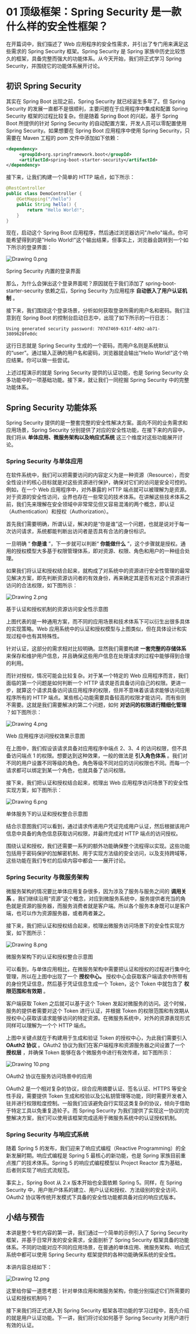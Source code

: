 # 01 顶级框架：Spring Security 是一款什么样的安全性框架？

在开篇词中，我们描述了 Web 应用程序的安全性需求，并引出了专门用来满足这些需求的 Spring Security 框架。Spring Security 是 Spring 家族中历史比较悠久的框架，具备完整而强大的功能体系。从今天开始，我们将正式学习 Spring Security，并围绕它的功能体系展开讨论。

## 初识 Spring Security

其实在 Spring Boot 出现之前，Spring Security 就已经诞生多年了。但 Spring Security 的发展一直都不是很顺利，主要问题在于应用程序中集成和配置 Spring Security 框架的过程比较复杂。但是随着 Spring Boot 的兴起，基于 Spring Boot 所提供的针对 Spring Security 的自动配置方案，开发人员可以零配置使用 Spring Security。如果想要在 Spring Boot 应用程序中使用 Spring Security，只需要在 Maven 工程的 pom 文件中添加如下依赖：

```xml
<dependency>
     <groupId>org.springframework.boot</groupId>
     <artifactId>spring-boot-starter-security</artifactId>
</dependency>
```

接下来，让我们构建一个简单的 HTTP 端点，如下所示：

```java
@RestController
public class DemoController {
    @GetMapping("/hello")
    public String hello() {
        return "Hello World!";
    }
}
```

现在，启动这个 Spring Boot 应用程序，然后通过浏览器访问"/hello"端点。你可能希望得到的是"Hello World!"这个输出结果，但事实上，浏览器会跳转到一个如下所示的登录界面：

![Drawing 0.png](assets/Cgp9HWC5_NmAKJV2AABBm4b32Ns284.png)

Spring Security 内置的登录界面

那么，为什么会弹出这个登录界面呢？原因就在于我们添加了 spring-boot-starter-security 依赖之后，Spring Security 为应用程序 **自动嵌入了用户认证机制** 。

接下来，我们围绕这个登录场景，分析如何获取登录所需的用户名和密码。我们注意到在 Spring Boot 的控制台启动日志中，出现了如下所示的一行日志：

```shell
Using generated security password: 707d7469-631f-4d92-ab71-3809620fe0dc
```

这行日志就是 Spring Security 生成的一个密码，而用户名则是系统默认的“user”。通过输入正确的用户名和密码，浏览器就会输出"Hello World!"这个响应结果。你可以做一些尝试。

上述过程演示的就是 Spring Security 提供的认证功能，也是 Spring Security 众多功能中的一项基础功能。接下来，就让我们一同挖掘 Spring Security 中的完整功能体系。

## Spring Security 功能体系

Spring Security 提供的是一整套完整的安全性解决方案。面向不同的业务需求和应用场景，Spring Security 分别提供了对应的安全性功能，在接下来的内容中，我们将从 **单体应用、微服务架构以及响应式系统** 这三个维度对这些功能展开讨论。

### Spring Security 与单体应用

在软件系统中，我们可以把需要访问的内容定义为是一种资源（Resource），而安全性设计的核心目标就是对这些资源进行保护，确保对它们的访问是安全可控的。例如，在一个 Web 应用程序中，对外暴露的 HTTP 端点就可以被理解为是资源。对于资源的安全性访问，业界也存在一些常见的技术体系。在讲解这些技术体系之前，我们先来理解在安全领域中非常常见但又容易混淆的两个概念，即认证（Authentication）和授权（Authorization）。

首先我们需要明确，所谓认证，解决的是“你是谁”这一个问题，也就是说对于每一次访问请求，系统都能判断出访问者是否具有合法的身份标识。

一旦明确 “ **你是谁** ”，下一步就可以判断“ **你能做什么** ”，这个步骤就是授权。通用的授权模型大多基于权限管理体系，即对资源、权限、角色和用户的一种组合处理。

如果我们将认证和授权结合起来，就构成了对系统中的资源进行安全性管理的最常见解决方案，即先判断资源访问者的有效身份，再来确定其是否有对这个资源进行访问的合法权限，如下图所示：

![Drawing 2.png](assets/CioPOWC5_OuABmKhAABO7TPypr0449.png)

基于认证和授权机制的资源访问安全性示意图

上图代表的是一种通用方案，而不同的应用场景和技术体系下可以衍生出很多具体的实现策略。Web 应用系统中的认证和授权模型与上图类似，但在具体设计和实现过程中也有其特殊性。

针对认证，这部分的需求相对比较明确。显然我们需要构建 **一套完整的存储体系** 来保存和维护用户信息，并且确保这些用户信息在处理请求的过程中能够得到合理的利用。

而针对授权，情况可能会比较复杂。对于某一个特定的 Web 应用程序而言，我们面临的第一个问题是如何判断一个 HTTP 请求是否具备访问自己的权限。更进一步，就算这个请求具备访问该应用程序的权限，但并不意味着该请求能够访问应用程序所有的 HTTP 端点。某些核心功能需要具备较高的权限才能访问，而有些则不需要。这就是我们需要解决的第二个问题，如何 **对访问的权限进行精细化管理** ？如下图所示：

![Drawing 4.png](assets/CioPOWC5_POAP95KAABUwwJSnkM160.png)

Web 应用程序访问授权效果示意图

在上图中，我们假设该请求具备对应用程序中端点 2、3、4 的访问权限，但不具备访问端点 1 的权限。想要达到这种效果，一般的做法是 **引入角色体系** 。我们对不同的用户设置不同等级的角色，角色等级不同对应的访问权限也不同。而每一个请求都可以绑定到某一个角色，也就具备了访问权限。

接下来，我们把认证和授权结合起来，梳理出 Web 应用程序访问场景下的安全性实现方案，如下图所示：

![Drawing 6.png](assets/CioPOWC5_QiAM0UXAAA8v_6Frio548.png)

单体服务下的认证和授权整合示意图

结合示意图我们可以看到，通过请求传递用户凭证完成用户认证，然后根据该用户信息中具备的角色信息获取访问权限，并最终完成对 HTTP 端点的访问授权。

围绕认证和授权，我们还需要一系列的额外功能确保整个流程得以实现。这些功能包括用于密码保护的加解密机制、用于实现方法级的安全访问，以及支持跨域等，这些功能在我们专栏的后续内容中都会一一展开讨论。

### Spring Security 与微服务架构

微服务架构的情况要比单体应用复杂很多，因为涉及了服务与服务之间的 **调用关系** 。我们继续沿用“资源”这个概念，对应到微服务系统中，服务提供者充当的角色就是资源的服务器，而服务消费者就是客户端。所以各个服务本身既可以是客户端，也可以作为资源服务器，或者两者兼之。

接下来，我们把认证和授权结合起来，梳理出微服务访问场景下的安全性实现方案，如下图所示：

![Drawing 8.png](assets/CioPOWC5_RGAOITBAACOS5oiq6U626.png)

微服务架构下的认证和授权整合示意图

可以看到，与单体应用相比，在微服务架构中需要把认证和授权的过程进行集中化管理，所以在上图中出现了一个 **授权中心。** 授权中心会获取客户端请求中所带有的身份凭证信息，然后基于凭证信息生成一个 Token，这个 Token 中就包含了 **权限范围和有效期** 。

客户端获取 Token 之后就可以基于这个 Token 发起对微服务的访问。这个时候，服务的提供者需要对这个 Token 进行认证，并根据 Token 的权限范围和有效期从授权中心获取该请求能够访问的特定资源。在微服务系统中，对外的资源表现形式同样可以理解为一个个 HTTP 端点。

上图中关键点就在于构建用于生成和验证 Token 的授权中心，为此我们需要引入 **OAuth2 协议** 。OAuth2 协议为我们在客户端程序和资源服务器之间设置了一个 **授权层** ，并确保 Token 能够在各个微服务中进行有效传递，如下图所示：

![Drawing 10.png](assets/CioPOWC5_R6AGH-TAAB7aKF2qcE086.png)

OAuth2 协议在服务访问场景中的应用

OAuth2 是一个相对复杂的协议，综合应用摘要认证、签名认证、HTTPS 等安全性手段，需要提供 Token 生成和校验以及公私钥管理等功能，同时需要开发者入驻并进行权限粒度控制。一般我们应该避免自行实现这类复杂的协议，倾向于借助于特定工具以免重复造轮子。而 Spring Security 为我们提供了实现这一协议的完整解决方案，我们可以使用该框架完成适用于微服务系统中的认证授权机制。

### Spring Security 与响应式系统

随着 Spring 5 的发布，我们迎来了响应式编程（Reactive Programming）的全新发展时期。响应式编程是 Spring 5 最核心的新功能，也是 Spring 家族目前重点推广的技术体系。Spring 5 的响应式编程模型以 Project Reactor 库为基础，后者则实现了响应式流规范。

事实上，Spring Boot 从 2.x 版本开始也全面依赖 Spring 5。同样，在 Spring Security 中，用户账户体系的建立、用户认证和授权、方法级别的安全访问、OAuth2 协议等传统开发模式下具备的安全性功能都具备对应的响应式版本。

## 小结与预告

本讲是整个专栏内容的第一讲，我们通过一个简单的示例引入了 Spring Security 框架，并基于日常开发的安全需求，全面剖析了 Spring Security 框架具备的功能体系。不同的功能对应不同的应用场景，在普通的单体应用、微服务架构、响应式系统中都可以使用 Spring Security 框架提供的各种功能确保系统的安全性。

本讲内容总结如下：

![Drawing 12.png](assets/CioPOWC5_SiAd8m0AABqq0x1Qls852.png)

这里给你留一道思考题：针对单体应用和微服务架构，你能分别描述它们所需要的认证和授权机制吗？

接下来我们将正式进入到 Spring Security 框架各项功能的学习过程中，首先介绍的就是用户认证功能。下一讲，我们将讨论如何基于 Spring Security 对用户进行有效的认证。
